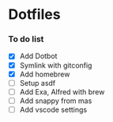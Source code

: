 # Dotfiles

### To do list

- [x] Add Dotbot
- [x] Symlink with gitconfig
- [x] Add homebrew
- [ ] Setup asdf
- [ ] Add Exa, Alfred with brew
- [ ] Add snappy from mas
- [ ] Add vscode settings
